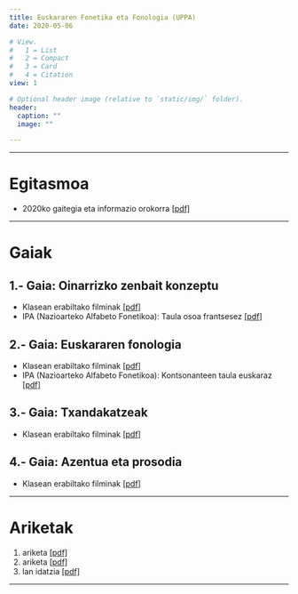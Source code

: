 ```yaml
---
title: Euskararen Fonetika eta Fonologia (UPPA)
date: 2020-05-06

# View.
#   1 = List
#   2 = Compact
#   3 = Card
#   4 = Citation
view: 1

# Optional header image (relative to `static/img/` folder).
header:
  caption: ""
  image: ""

---
```


--------------------------------------------------
Egitasmoa
==============
  * 2020ko gaitegia eta informazio orokorra <a href="egitasmoa.pdf" target="_blank" rel="noopener">[pdf]</a>
--------------------------------------------------


Gaiak
==============
1.- Gaia: Oinarrizko zenbait konzeptu
--------------------------------------------------
  * Klasean erabiltako filminak <a href="1GAIA.pdf" target="_blank" rel="noopener">[pdf]</a></li>
  * IPA (Nazioarteko Alfabeto Fonetikoa): Taula osoa frantsesez <a href="IPA_Kiel_2019_full_fra.pdf" target="_blank" rel="noopener">[pdf]</a>

2.- Gaia: Euskararen fonologia
--------------------------------------------------
  * Klasean erabiltako filminak <a href="2GAIA.pdf" target="_blank" rel="noopener">[pdf]</a>
  * IPA (Nazioarteko Alfabeto Fonetikoa): Kontsonanteen taula euskaraz <a href="KontsonanteakAFIrenArabera.pdf" target="_blank" rel="noopener">[pdf]</a>

3.- Gaia: Txandakatzeak
--------------------------------------------------
  * Klasean erabiltako filminak <a href="3GAIA.pdf" target="_blank" rel="noopener">[pdf]</a>

4.- Gaia: Azentua eta prosodia
--------------------------------------------------
  * Klasean erabiltako filminak <a href="4GAIA.pdf" target="_blank" rel="noopener">[pdf]</a>
--------------------------------------------------

Ariketak
=========
1. ariketa <a href="ARIKETAK-1.pdf" target="_blank" rel="noopener">[pdf]</a>
2. ariketa <a href="ARIKETAK-2.pdf" target="_blank" rel="noopener">[pdf]</a>
3. lan idatzia <a href="AukeratzekoTestuak.pdf" target="_blank" rel="noopener">[pdf]</a>
-------------------------
